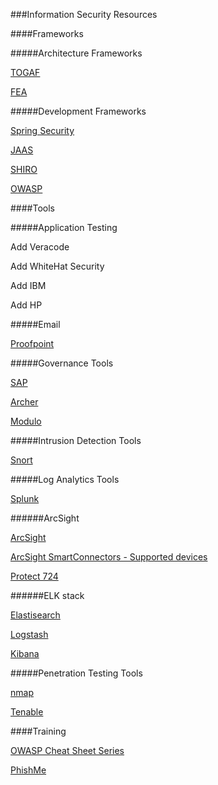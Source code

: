 ###Information Security Resources

####Frameworks

#####Architecture Frameworks

[TOGAF](http://www.opengroup.org/togaf)

[FEA](http://www.whitehouse.gov/omb/e-gov/fea)

#####Development Frameworks

[Spring Security](http://projects.spring.io/spring-security/)

[JAAS](http://www.oracle.com/technetwork/java/javase/jaas/index.html)

[SHIRO](http://shiro.apache.org/)

[OWASP](https://www.owasp.org/index.php/Category:OWASP_Enterprise_Security_API)

####Tools

#####Application Testing

Add Veracode

Add WhiteHat Security

Add IBM

Add HP

#####Email

[Proofpoint](http://essentials.proofpoint.com/)

#####Governance Tools

[SAP](http://www.sap.com/pc/analytics/governance-risk-compliance.html)

[Archer](http://www.emc.com/security/rsa-archer.htm)

[Modulo](http://modulo.com/)

#####Intrusion Detection Tools

[Snort](www.snort.org)

#####Log Analytics Tools

[Splunk](www.splunk.com)

######ArcSight

[ArcSight](http://www8.hp.com/us/en/software-solutions/arcsight-esm-enterprise-security-management)

[ArcSight SmartConnectors - Supported devices](http://h20195.www2.hp.com/V2/GetPDF.aspx/4AA5-3404ENW.pdf)

[Protect 724](https://protect724.hp.com/welcome)

######ELK stack

[Elastisearch](http://www.elasticsearch.org/)

[Logstash](http://logstash.net/)

[Kibana](http://www.elasticsearch.org/overview/kibana/)

#####Penetration Testing Tools

[nmap](www.nmap.org)

[Tenable](www.tenable.com)

####Training

[OWASP Cheat Sheet Series](https://www.owasp.org/index.php/OWASP_Cheat_Sheet_Series)

[PhishMe](https://phishme.com)
